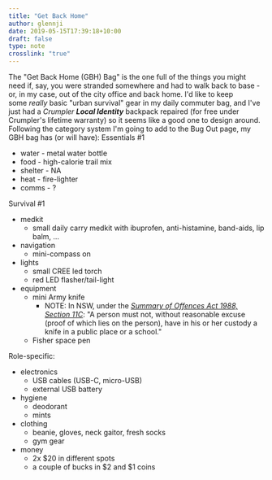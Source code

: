 ```yaml
---
title: "Get Back Home"
author: glennji
date: 2019-05-15T17:39:18+10:00
draft: false
type: note
crosslink: "true"
---
```

The "Get Back Home (GBH) Bag" is the one full of the things you might need if, say, you were stranded somewhere and had to walk back to base - or, in my case, out of the city office and back home. I'd like to keep some <em>really</em><em> </em>basic "urban survival" gear in my daily commuter bag, and I've just had a <em>Crumpler</em> <strong><em>Local Identity</em></strong> backpack repaired (for free under Crumpler's lifetime warranty) so it seems like a good one to design around.
Following the category system I'm going to add to the Bug Out page, my GBH bag has (or will have):
Essentials #1
<ul>
 	<li>water - metal water bottle</li>
 	<li>food - high-calorie trail mix</li>
 	<li>shelter - NA</li>
 	<li>heat - fire-lighter</li>
 	<li>comms - ?</li>
</ul>
Survival #1
<ul>
 	<li>medkit
<ul>
 	<li>small daily carry medkit with ibuprofen, anti-histamine, band-aids, lip balm, ...</li>
</ul>
</li>
 	<li>navigation
<ul>
 	<li>mini-compass on</li>
</ul>
</li>
 	<li>lights
<ul>
 	<li>small CREE led torch</li>
 	<li>red LED flasher/tail-light</li>
</ul>
</li>
 	<li>equipment
<ul>
 	<li>mini Army knife
<ul>
 	<li>NOTE: In NSW, under the <em><a href="http://www.austlii.edu.au/au/legis/nsw/consol_act/soa1988189/s11c.html">Summary of Offences Act 1988, Section 11C</a></em>: "A person must not, without reasonable excuse (proof of which lies on the person), have in his or her custody a knife in a public place or a school."</li>
</ul>
</li>
 	<li>Fisher space pen</li>
</ul>
</li>
</ul>
Role-specific:
<ul>
 	<li>electronics
<ul>
 	<li>USB cables (USB-C, micro-USB)</li>
 	<li>external USB battery</li>
</ul>
</li>
 	<li>hygiene
<ul>
 	<li>deodorant</li>
 	<li>mints</li>
</ul>
</li>
 	<li>clothing
<ul>
 	<li>beanie, gloves, neck gaitor, fresh socks</li>
 	<li>gym gear</li>
</ul>
</li>
 	<li>money
<ul>
 	<li>2x $20 in different spots</li>
 	<li>a couple of bucks in $2 and $1 coins</li>
</ul>
</li>
</ul>
